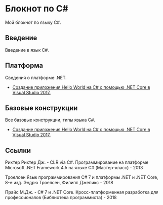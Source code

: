 # <a name="dot-net-notebook"></a>Блокнот по C#

Мой блокнот по языку C#.

## Введение
Введение в язык C#.

## Платформа
Сведения о платформе .NET.

* [Создание приложения Hello World на C# с помощью .NET Core в Visual Studio 2017.](./tutorials/with-visual-studio.md)

## Базовые конструкции
Все базовые конструкции, типы языка C#.

* [Создание приложения Hello World на C# с помощью .NET Core в Visual Studio 2017.](./tutorials/with-visual-studio.md)

## Ссылки
Рихтер Рихтер Дж. -  CLR via C#. Программирование на платформе Microsoft .NET Framework 4.5 на языке C# (Мастер-класс) - 2013

Троелсен Язык программирования C# 7 и платформы .NET и .NET Core, 8-е изд. Эндрю Троелсен, Филипп Джепикс - 2018

Прайс М.Дж. - C# 7 и .NET Core. Кросс-платформенная разработка для профессионалов (Библиотека программиста) - 2018

